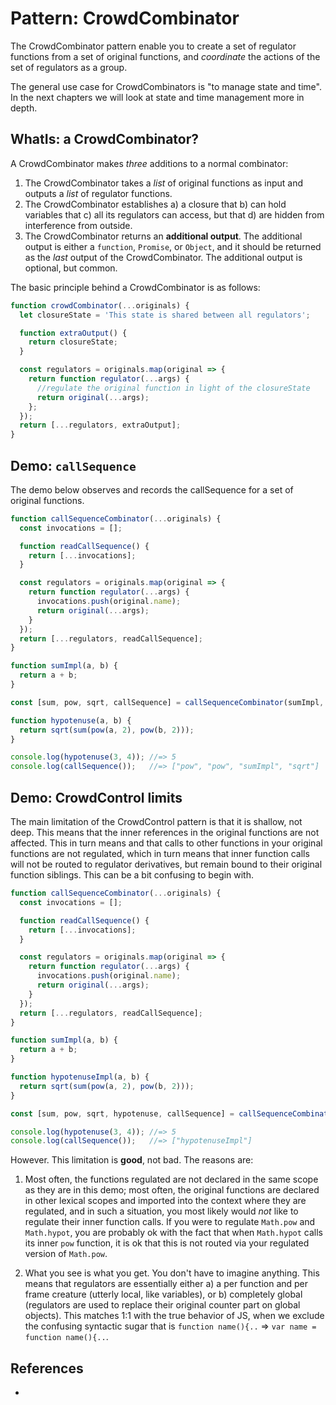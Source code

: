 # Pattern: CrowdCombinator

The CrowdCombinator pattern enable you to create a set of regulator functions from a set of original functions, and *coordinate* the actions of the set of regulators as a group.

The general use case for CrowdCombinators is "to manage state and time". In the next chapters we will look at state and time management more in depth.

## WhatIs: a CrowdCombinator?

A CrowdCombinator makes *three* additions to a normal combinator:

1. The CrowdCombinator takes a *list* of original functions as input and outputs a *list* of regulator functions.
2. The CrowdCombinator establishes a) a closure that b) can hold variables that c) all its regulators can access, but that d) are hidden from interference from outside.
3. The CrowdCombinator returns an **additional output**. The additional output is either a `function`, `Promise`, or `Object`, and it should be returned as the *last* output of the CrowdCombinator. The additional output is optional, but common.

The basic principle behind a CrowdCombinator is as follows:

```javascript
function crowdCombinator(...originals) {
  let closureState = 'This state is shared between all regulators';

  function extraOutput() {
    return closureState;
  }

  const regulators = originals.map(original => {
    return function regulator(...args) {
      //regulate the original function in light of the closureState
      return original(...args);
    };
  });
  return [...regulators, extraOutput];
}
```

## Demo: `callSequence`

The demo below observes and records the callSequence for a set of original functions.

```javascript
function callSequenceCombinator(...originals) {
  const invocations = [];

  function readCallSequence() {
    return [...invocations];
  }

  const regulators = originals.map(original => {
    return function regulator(...args) {
      invocations.push(original.name);
      return original(...args);
    }
  });
  return [...regulators, readCallSequence];
}

function sumImpl(a, b) {
  return a + b;
}

const [sum, pow, sqrt, callSequence] = callSequenceCombinator(sumImpl, Math.pow, Math.sqrt);

function hypotenuse(a, b) {
  return sqrt(sum(pow(a, 2), pow(b, 2)));
}

console.log(hypotenuse(3, 4)); //=> 5
console.log(callSequence());   //=> ["pow", "pow", "sumImpl", "sqrt"]
```

## Demo: CrowdControl limits

The main limitation of the CrowdControl pattern is that it is shallow, not deep. This means that the inner references in the original functions are not affected. This in turn means and that calls to other functions in your original functions are not regulated, which in turn means that inner function calls will not be routed to regulator derivatives, but remain bound to their original function siblings. This can be a bit confusing to begin with.

```javascript
function callSequenceCombinator(...originals) {
  const invocations = [];

  function readCallSequence() {
    return [...invocations];
  }

  const regulators = originals.map(original => {
    return function regulator(...args) {
      invocations.push(original.name);
      return original(...args);
    }
  });
  return [...regulators, readCallSequence];
}

function sumImpl(a, b) {
  return a + b;
}

function hypotenuseImpl(a, b) {
  return sqrt(sum(pow(a, 2), pow(b, 2)));
}

const [sum, pow, sqrt, hypotenuse, callSequence] = callSequenceCombinator(sumImpl, Math.pow, Math.sqrt, hypotenuseImpl);

console.log(hypotenuse(3, 4)); //=> 5
console.log(callSequence());   //=> ["hypotenuseImpl"]
```

However. This limitation is **good**, not bad. The reasons are:

1. Most often, the functions regulated are not declared in the same scope as they are in this demo; most often, the original functions are declared in other lexical scopes and imported into the context where they are regulated, and in such a situation, you most likely would *not* like to regulate their inner function calls. If you were to regulate `Math.pow` and `Math.hypot`, you are probably ok with the fact that when `Math.hypot` calls its inner `pow` function, it is ok that this is not routed via your regulated version of `Math.pow`.

2. What you see is what you get. You don't have to imagine anything. This means that regulators are essentially either a) a per function and per frame creature (utterly local, like variables), or b) completely global (regulators are used to replace their original counter part on global objects). This matches 1:1 with the true behavior of JS, when we exclude the confusing syntactic sugar that is `function name(){..` => `var name = function name(){..`.

## References

* 